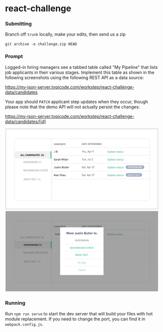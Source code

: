 # react-challenge

### Submitting
Branch off `trunk` locally, make your edits, then send us a zip

`git archive -o challenge.zip HEAD`


### Prompt
Logged-in hiring managers see a tabbed table called "My Pipeline" that lists job applicants
in their various stages. Implement this table as shown in the following screenshots using
the following REST API as a data source:

https://my-json-server.typicode.com/workstep/react-challenge-data/candidates

Your app should `PATCH` applicant step updates when they occur, though please note that
the demo API will not actually persist the changes:

https://my-json-server.typicode.com/workstep/react-challenge-data/candidates/[id]

<img src="docs/img/table.png" width="580">

<img src="docs/img/modal.png" width="580">


### Running
Run `npm run serve` to start the dev server that will build your files with hot module
replacement. If you need to change the port, you can find it in `webpack.config.js`.
